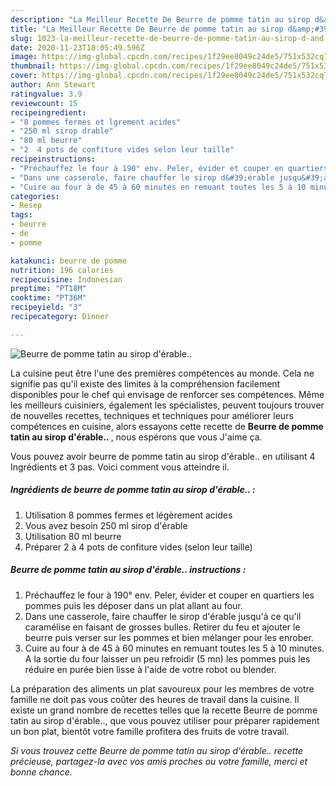 ```yaml
---
description: "La Meilleur Recette De Beurre de pomme tatin au sirop d&amp;#39;érable.."
title: "La Meilleur Recette De Beurre de pomme tatin au sirop d&amp;#39;érable.."
slug: 1023-la-meilleur-recette-de-beurre-de-pomme-tatin-au-sirop-d-and-39-erable
date: 2020-11-23T18:05:49.596Z
image: https://img-global.cpcdn.com/recipes/1f29ee8049c24de5/751x532cq70/beurre-de-pomme-tatin-au-sirop-derable-photo-principale-de-la-recette.jpg
thumbnail: https://img-global.cpcdn.com/recipes/1f29ee8049c24de5/751x532cq70/beurre-de-pomme-tatin-au-sirop-derable-photo-principale-de-la-recette.jpg
cover: https://img-global.cpcdn.com/recipes/1f29ee8049c24de5/751x532cq70/beurre-de-pomme-tatin-au-sirop-derable-photo-principale-de-la-recette.jpg
author: Ann Stewart
ratingvalue: 3.9
reviewcount: 15
recipeingredient:
- "8 pommes fermes et lgrement acides"
- "250 ml sirop drable"
- "80 ml beurre"
- "2  4 pots de confiture vides selon leur taille"
recipeinstructions:
- "Préchauffez le four à 190° env. Peler, évider et couper en quartiers les pommes puis les déposer dans un plat allant au four."
- "Dans une casserole, faire chauffer le sirop d&#39;érable jusqu&#39;à ce qu&#39;il caramélise en faisant de grosses bulles. Retirer du feu et ajouter le beurre puis verser sur les pommes et bien mélanger pour les enrober."
- "Cuire au four à de 45 à 60 minutes en remuant toutes les 5 à 10 minutes. A la sortie du four laisser un peu refroidir (5 mn) les pommes puis les réduire en purée bien lisse à l&#39;aide de votre robot ou blender."
categories:
- Resep
tags:
- beurre
- de
- pomme

katakunci: beurre de pomme 
nutrition: 196 calories
recipecuisine: Indonesian
preptime: "PT18M"
cooktime: "PT36M"
recipeyield: "3"
recipecategory: Dinner

---
```



![Beurre de pomme tatin au sirop d&#39;érable..](https://img-global.cpcdn.com/recipes/1f29ee8049c24de5/751x532cq70/beurre-de-pomme-tatin-au-sirop-derable-photo-principale-de-la-recette.jpg)

La cuisine peut être l'une des premières compétences au monde. Cela ne signifie pas qu'il existe des limites à la compréhension facilement disponibles pour le chef qui envisage de renforcer ses compétences. Même les meilleurs cuisiniers, également les spécialistes, peuvent toujours trouver de nouvelles recettes, techniques et techniques pour améliorer leurs compétences en cuisine, alors essayons cette recette de <strong> Beurre de pomme tatin au sirop d&#39;érable.. </strong>, nous espérons que vous J'aime ça.

<!--inarticleads1-->

Vous pouvez avoir beurre de pomme tatin au sirop d&#39;érable.. en utilisant 4 Ingrédients et 3 pas. Voici comment vous atteindre il.

##### Ingrédients de beurre de pomme tatin au sirop d&#39;érable.. :

1. Utilisation 8 pommes fermes et légèrement acides
1. Vous avez besoin 250 ml sirop d&#39;érable
1. Utilisation 80 ml beurre
1. Préparer 2 à 4 pots de confiture vides (selon leur taille)




<!--inarticleads2-->

##### Beurre de pomme tatin au sirop d&#39;érable.. instructions :

1. Préchauffez le four à 190° env. Peler, évider et couper en quartiers les pommes puis les déposer dans un plat allant au four.
1. Dans une casserole, faire chauffer le sirop d&#39;érable jusqu&#39;à ce qu&#39;il caramélise en faisant de grosses bulles. Retirer du feu et ajouter le beurre puis verser sur les pommes et bien mélanger pour les enrober.
1. Cuire au four à de 45 à 60 minutes en remuant toutes les 5 à 10 minutes. A la sortie du four laisser un peu refroidir (5 mn) les pommes puis les réduire en purée bien lisse à l&#39;aide de votre robot ou blender.




<!--inarticleads1-->

<p>
La préparation des aliments un plat savoureux pour les membres de votre famille ne doit pas vous coûter des heures de travail dans la cuisine. Il existe un grand nombre de recettes telles que la recette Beurre de pomme tatin au sirop d&#39;érable.., que vous pouvez utiliser pour préparer rapidement un bon plat, bientôt votre famille profitera des fruits de votre travail.
</p>

<p>
<i>Si vous trouvez cette Beurre de pomme tatin au sirop d&#39;érable.. recette précieuse, partagez-la avec vos amis proches ou votre famille, merci et bonne chance.</i>
</p>
